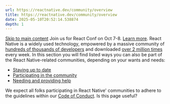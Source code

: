 ```yaml
---
url: https://reactnative.dev/community/overview
title: https://reactnative.dev/community/overview
date: 2025-05-10T20:52:14.538874
depth: 1
---
```


[Skip to main content](https://reactnative.dev/community/overview#__docusaurus_skipToContent_fallback)
Join us for React Conf on Oct 7-8. [Learn more](https://conf.react.dev).
React Native is a widely used technology, empowered by a massive community of [hundreds of thousands of developers](https://github.com/facebook/react-native/stargazers) and downloaded [over 2 million times](https://www.npmjs.com/package/react-native) every week.
In this section you will find listed ways you can also be part of the React Native-related communities, depending on your wants and needs:
  * [Staying up to date](https://reactnative.dev/community/staying-updated)
  * [Participating in the community](https://reactnative.dev/community/communities)
  * [Needing and providing help](https://reactnative.dev/community/support)


We expect all folks participating in React Native' communities to adhere to the guidelines within our [Code of Conduct](https://github.com/facebook/react-native/blob/main/CODE_OF_CONDUCT.md).
Is this page useful?

